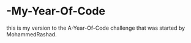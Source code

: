 # -My-Year-Of-Code
this is my version to the A-Year-Of-Code challenge that was started by MohammedRashad. 
